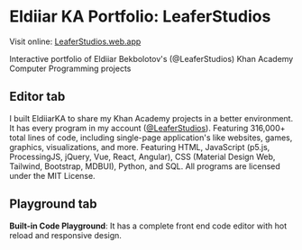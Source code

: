 # Eldiiar KA Portfolio: LeaferStudios

Visit online:
[LeaferStudios.web.app](https://leaferstudios.web.app/)

Interactive portfolio of Eldiiar Bekbolotov's (@LeaferStudios) Khan Academy Computer Programming projects

## Editor tab
I built EldiiarKA to share my Khan Academy projects in a better environment. It has every program in my account ([@LeaferStudios](https://www.khanacademy.org/profile/kaid_553656479258879622339276/projects)).
Featuring 316,000+ total lines of code, including single-page application's like websites, games, graphics, visualizations, and more. Featuring HTML, JavaScript (p5.js, ProcessingJS, jQuery, Vue, React, Angular), CSS (Material Design Web, Tailwind, Bootstrap, MDBUI), Python, and SQL.
All programs are licensed under the MIT License.

## Playground tab
**Built-in Code Playground**: It has a complete front end code editor with hot reload and responsive design.
